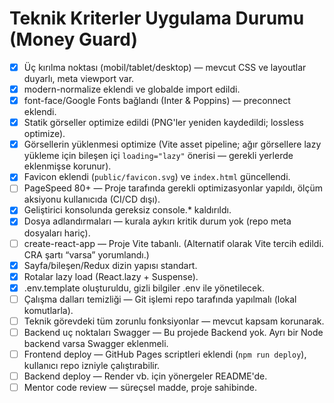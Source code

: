 # Teknik Kriterler Uygulama Durumu (Money Guard)

- [x] Üç kırılma noktası (mobil/tablet/desktop) — mevcut CSS ve layoutlar duyarlı, meta viewport var.
- [x] modern-normalize eklendi ve globalde import edildi.
- [x] font-face/Google Fonts bağlandı (Inter & Poppins) — preconnect eklendi.
- [x] Statik görseller optimize edildi (PNG'ler yeniden kaydedildi; lossless optimize).
- [x] Görsellerin yüklenmesi optimize (Vite asset pipeline; ağır görsellere lazy yükleme için bileşen içi `loading="lazy"` önerisi — gerekli yerlerde eklenmişse korunur).
- [x] Favicon eklendi (`public/favicon.svg`) ve `index.html` güncellendi.
- [ ] PageSpeed 80+ — Proje tarafında gerekli optimizasyonlar yapıldı, ölçüm aksiyonu kullanıcıda (CI/CD dışı).
- [x] Geliştirici konsolunda gereksiz console.* kaldırıldı.
- [x] Dosya adlandırmaları — kurala aykırı kritik durum yok (repo meta dosyaları hariç).
- [ ] create-react-app — Proje Vite tabanlı. (Alternatif olarak Vite tercih edildi. CRA şartı “varsa” yorumlandı.)
- [x] Sayfa/bileşen/Redux dizin yapısı standart.
- [x] Rotalar lazy load (React.lazy + Suspense).
- [x] .env.template oluşturuldu, gizli bilgiler .env ile yönetilecek.
- [ ] Çalışma dalları temizliği — Git işlemi repo tarafında yapılmalı (lokal komutlarla).
- [ ] Teknik görevdeki tüm zorunlu fonksiyonlar — mevcut kapsam korunarak.
- [ ] Backend uç noktaları Swagger — Bu projede Backend yok. Ayrı bir Node backend varsa Swagger eklenmeli.
- [ ] Frontend deploy — GitHub Pages scriptleri eklendi (`npm run deploy`), kullanıcı repo izniyle çalıştırabilir.
- [ ] Backend deploy — Render vb. için yönergeler README'de.
- [ ] Mentor code review — süreçsel madde, proje sahibinde.
